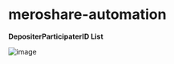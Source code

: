 # meroshare-automation

**DepositerParticipaterID List**

![image](https://github.com/laxman-chaudhary/meroshare-automation/assets/17145173/0047cc33-8876-49be-ab31-7be1dde6b363)

